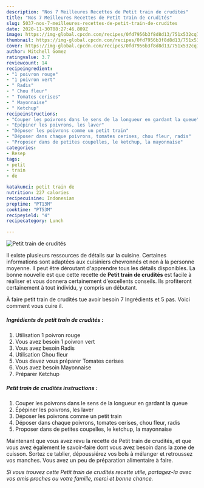 ```yaml
---
description: "Nos 7 Meilleures Recettes de Petit train de crudités"
title: "Nos 7 Meilleures Recettes de Petit train de crudités"
slug: 5037-nos-7-meilleures-recettes-de-petit-train-de-crudites
date: 2020-11-30T08:27:46.809Z
image: https://img-global.cpcdn.com/recipes/0fd7956b3f8d8d13/751x532cq70/petit-train-de-crudites-photo-principale-de-la-recette.jpg
thumbnail: https://img-global.cpcdn.com/recipes/0fd7956b3f8d8d13/751x532cq70/petit-train-de-crudites-photo-principale-de-la-recette.jpg
cover: https://img-global.cpcdn.com/recipes/0fd7956b3f8d8d13/751x532cq70/petit-train-de-crudites-photo-principale-de-la-recette.jpg
author: Mitchell Gomez
ratingvalue: 3.7
reviewcount: 14
recipeingredient:
- "1 poivron rouge"
- "1 poivron vert"
- " Radis"
- " Chou fleur"
- " Tomates cerises"
- " Mayonnaise"
- " Ketchup"
recipeinstructions:
- "Couper les poivrons dans le sens de la longueur en gardant la queue"
- "Épépiner les poivrons, les laver"
- "Déposer les poivrons comme un petit train"
- "Déposer dans chaque poivrons, tomates cerises, chou fleur, radis"
- "Proposer dans de petites coupelles, le ketchup, la mayonnaise"
categories:
- Resep
tags:
- petit
- train
- de

katakunci: petit train de 
nutrition: 227 calories
recipecuisine: Indonesian
preptime: "PT13M"
cooktime: "PT53M"
recipeyield: "4"
recipecategory: Lunch

---
```



![Petit train de crudités](https://img-global.cpcdn.com/recipes/0fd7956b3f8d8d13/751x532cq70/petit-train-de-crudites-photo-principale-de-la-recette.jpg)

Il existe plusieurs ressources de détails sur la cuisine. Certaines informations sont adaptées aux cuisiniers chevronnés et non à la personne moyenne. Il peut être déroutant d'apprendre tous les détails disponibles. La bonne nouvelle est que cette recette de <strong> Petit train de crudités </strong> est facile à réaliser et vous donnera certainement d'excellents conseils. Ils profiteront certainement à tout individu, y compris un débutant.

<!--inarticleads1-->

À faire petit train de crudités tue avoir besoin 7 Ingrédients et 5 pas. Voici comment vous cuire il.

##### Ingrédients de petit train de crudités :

1. Utilisation 1 poivron rouge
1. Vous avez besoin 1 poivron vert
1. Vous avez besoin  Radis
1. Utilisation  Chou fleur
1. Vous devez vous préparer  Tomates cerises
1. Vous avez besoin  Mayonnaise
1. Préparer  Ketchup




<!--inarticleads2-->

##### Petit train de crudités instructions :

1. Couper les poivrons dans le sens de la longueur en gardant la queue
1. Épépiner les poivrons, les laver
1. Déposer les poivrons comme un petit train
1. Déposer dans chaque poivrons, tomates cerises, chou fleur, radis
1. Proposer dans de petites coupelles, le ketchup, la mayonnaise




<!--inarticleads1-->

<p>
Maintenant que vous avez revu la recette de Petit train de crudités, et que vous avez également le savoir-faire dont vous avez besoin dans la zone de cuisson. Sortez ce tablier, dépoussiérez vos bols à mélanger et retroussez vos manches. Vous avez un peu de préparation alimentaire à faire.
</p>

<p>
<i>Si vous trouvez cette Petit train de crudités recette utile, partagez-la avec vos amis proches ou votre famille, merci et bonne chance.</i>
</p>
